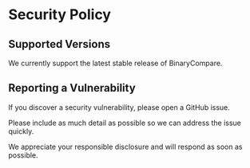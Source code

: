 # Security Policy

## Supported Versions

We currently support the latest stable release of BinaryCompare.

## Reporting a Vulnerability

If you discover a security vulnerability, please open a GitHub issue.

Please include as much detail as possible so we can address the issue quickly.

We appreciate your responsible disclosure and will respond as soon as possible.